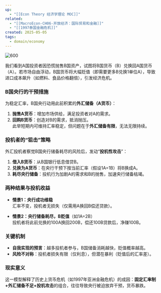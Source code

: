 ```yaml
---
up:
  - "[[Econ Theory 经济学理论 MOC]]"
related:
  - "[[MacroEcon-CH06-开放经济：国际贸易和金融]]"
  - "[[1997泰国金融危机]]"
created: 2025-05-05
tags:
  - domain/economy
---
```



![600](https://s1.vika.cn/space/2023/04/16/db93ccc82654498faebd51e19f311adb)

我们看到A国投资者因恐慌抛售B国资产，试图将B国货币（B）兑换回A国货币（A）。若市场自由浮动，B国货币将大幅贬值（即需要更多B兑换1单位A），导致进口成本飙升（如燃料、食品价格翻倍），引发经济危机。

### **B国央行的干预措施**

为稳定汇率，B国央行动用此前积累的**外汇储备（A货币）**：
1. **抛售A货币**：增加市场供给，满足投资者对A的需求。
2. **回购B货币**：创造对B的需求，抵消抛压。  
    此举短期内可维持汇率稳定，但问题在于**外汇储备有限**，无法无限持续。
    
### **投机者的“狙击”策略**

外汇投机者察觉B国央行储备耗尽的风险后，发动“**投机性攻击**”：
1. **借入B货币**：从B国银行低息借贷B。
2. **兑换为A货币**：在央行干预下按当前汇率（假设1A=1B）将B换成A。
3. **耗尽央行储备**：投机行为加剧A的需求和B的抛售，加速央行储备枯竭。
    

### **两种结果与投机收益**

- **情景1：央行成功维稳**  
    汇率不变，投机者无损失（仅需用A换回B偿还贷款）。
    
- **情景2：央行储备耗尽，B贬值**（如1A=2B）  
    投机者将此前兑换的100A换回200B，偿还100B贷款后，净赚100B。
    

### **关键机制**

- **自我实现的预言**：越多投机者参与，B国储备消耗越快，贬值概率越高。
- **风险不对称**：投机者损失有限（仅利息），但潜在暴利（贬值后的汇率差）。
    

### **现实意义**

这一模型解释了历史上货币危机（如1997年亚洲金融危机）的成因：**固定汇率制+外汇储备不足+投机攻击**的组合，往往导致央行被迫放弃干预，货币暴跌。